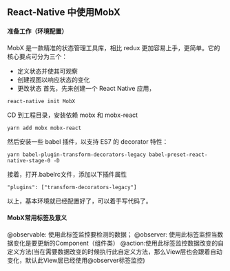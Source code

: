 ## React-Native 中使用MobX
#### 准备工作（环境配置）
MobX 是一款精准的状态管理工具库，相比 redux 更加容易上手，更简单。它的核心要点可分为三个：
* 定义状态并使其可观察
* 创建视图以响应状态的变化
* 更改状态
首先，先来创建一个 React Native 应用，
```
react-native init MobX
```
CD 到工程目录，安装依赖 mobx 和 mobx-react
```
yarn add mobx mobx-react
```
然后安装一些 babel 插件，以支持 ES7 的 decorator 特性：
```
yarn babel-plugin-transform-decorators-legacy babel-preset-react-native-stage-0 -D
```
接着，打开.babelrc文件，添加以下插件属性
```
"plugins": ["transform-decorators-legacy"]
```
以上，基本环境就已经配置好了，可以着手写代码了。
#### MobX常用标签及意义
@observable: 使用此标签监控要检测的数据；
@observer: 使用此标签监控当数据变化是要更新的Component（组件类）
@action:使用此标签监控数据改变的自定义方法(当在需要数据改变的时候执行此自定义方法，那么View层也会跟着自动变化，默认此View层已经使用@observer标签监控)

 